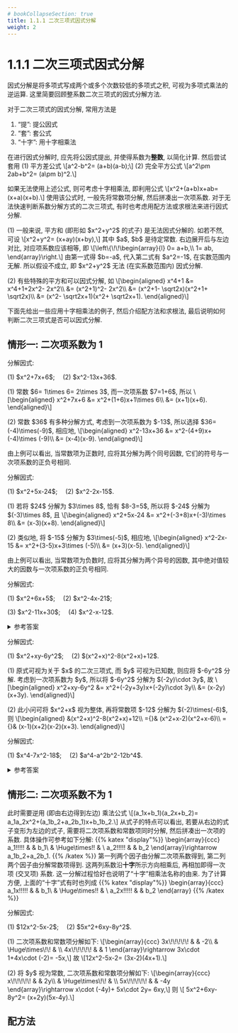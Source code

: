 ```yaml
---
# bookCollapseSection: true
title: 1.1.1 二次三项式因式分解
weight: 2
---
```


# 1.1.1 二次三项式因式分解

因式分解是将多项式写成两个或多个次数较低的多项式之积, 可视为多项式乘法的逆运算. 这里简要回顾整系数二次三项式的因式分解方法.

对于二次三项式的因式分解, 常用方法是

1. “提”: 提公因式
2. “套”: 套公式
3. “十字”: 用十字相乘法

在进行因式分解时, 应先将公因式提出, 并使得系数为**整数**, 以简化计算. 然后尝试套用
(1) 平方差公式 \\[a^2-b^2= (a+b)(a-b);\\]
(2) 完全平方公式 \\[a^2\pm 2ab+b^2= (a\pm b)^2.\\]

如果无法使用上述公式, 则可考虑十字相乘法, 即利用公式 \\[x^2+(a+b)x+ab= (x+a)(x+b).\\] 使用该公式时, 一般先将常数项分解, 然后拼凑出一次项系数. 对于无法快速判断系数分解方式的二次三项式, 有时也考虑用配方法或求根法来进行因式分解.

<myremark>
    <p>(1) 一般来说, 平方和 (即形如 $x^2+y^2$ 的式子) 是无法因式分解的. 如若不然, 可设 \[x^2+y^2= (x+ay)(x+by),\] 其中 $a$, $b$ 是待定常数. 右边展开后与左边对比, 对应项系数应该相等, 即 \[\left\{\!\!\begin{array}{l}
        0= a+b,\\
        1= ab,
    \end{array}\right.\] 由第一式得 $b=-a$, 代入第二式有 $a^2=-1$, 在实数范围内无解. 所以假设不成立, 即 $x^2+y^2$ 无法 (在实系数范围内) 因式分解.</p>
    <p>(2) 有些特殊的平方和可以因式分解, 如 \[\begin{aligned}
        x^4+1
        &= x^4+1+2x^2- 2x^2\\
        &= (x^2+1)^2- 2x^2\\
        &= (x^2+1- \sqrt2x)(x^2+1+ \sqrt2x)\\
        &= (x^2- \sqrt2x+1)(x^2+ \sqrt2x+1).
    \end{aligned}\]</p>
</myremark>

下面先给出一些应用十字相乘法的例子, 然后介绍配方法和求根法, 最后说明如何判断二次三项式是否可以因式分解.

## 情形一: 二次项系数为 $1$

<myexample>
    <p>分解因式:</p>
    <p>(1) $x^2+7x+6$;&emsp;
    (2) $x^2-13x+36$.</p>
</myexample>

<mysolution>
    <p>(1) 常数 $6= 1\times 6= 2\times 3$, 而一次项系数 $7=1+6$, 所以 \[\begin{aligned}
        x^2+7x+6
        &= x^2+(1+6)x+1\times 6\\
        &= (x+1)(x+6).
    \end{aligned}\]</p>
    <p>(2) 常数 $36$ 有多种分解方式, 考虑到一次项系数为 $-13$, 所以选择 $36=(-4)\times(-9)$, 相应地, \[\begin{aligned}
        x^2-13x+36
        &= x^2-(4+9)x+(-4)\times (-9)\\
        &= (x-4)(x-9).
    \end{aligned}\]</p>
</mysolution>

由上例可以看出, 当常数项为正数时, 应将其分解为两个同号因数, 它们的符号与一次项系数的正负号相同.

<myexample>
    <p>分解因式:</p>
    <p>(1) $x^2+5x-24$;&emsp;
    (2) $x^2-2x-15$.</p>
</myexample>

<mysolution>
    <p>(1) 若将 $24$ 分解为 $3\times 8$, 恰有 $8-3=5$, 所以将 $-24$ 分解为 $(-3)\times 8$, 且 \[\begin{aligned}
        x^2+5x-24
        &= x^2+(-3+8)x+(-3)\times 8\\
        &= (x-3)(x+8).
    \end{aligned}\]</p>
    <p>(2) 类似地, 将 $-15$ 分解为 $3\times(-5)$, 相应地, \[\begin{aligned}
        x^2-2x-15
        &= x^2+(3-5)x+3\times (-5)\\
        &= (x+3)(x-5).
    \end{aligned}\]</p>
</mysolution>

由上例可以看出, 当常数项为负数时, 应将其分解为两个异号的因数, 其中绝对值较大的因数与一次项系数的正负号相同.

<myexercise>
    <p>分解因式:</p>
    <p>(1) $x^2+6x+5$;&emsp;
    (2) $x^2-4x-21$;</p>
    <p>(3) $x^2-11x+30$;&emsp;
    (4) $x^2-x-12$.</p>
</myexercise>

<details><summary>参考答案</summary>
    <p>(1) $(x+2)(x+3)$; (2) $(x+3)(x-7)$;</p>
    <p>(3) $(x-5)(x-6)$; (4) $(x+3)(x-4)$.</p>
</details>

<myexample>
    <p>分解因式:</p>
    <p>(1) $x^2+xy-6y^2$;&emsp;
    (2) $(x^2+x)^2-8(x^2+x)+12$.</p>
</myexample>

<mysolution>
    <p>(1) 原式可视为关于 $x$ 的二次三项式, 而 $y$ 可视为已知数, 则应将 $-6y^2$ 分解. 考虑到一次项系数为 $y$, 所以将 $-6y^2$ 分解为 $(-2y)\cdot 3y$, 故 \[\begin{aligned}
        x^2+xy-6y^2
        &= x^2+(-2y+3y)x+(-2y)\cdot 3y\\
        &= (x-2y)(x+3y).
    \end{aligned}\]</p>
    <p>(2) 此小问可将 $x^2+x$ 视为整体, 再将常数项 $-12$ 分解为 $(-2)\times(-6)$, 则 \[\begin{aligned}
        &(x^2+x)^2-8(x^2+x)+12\\
        ={}& (x^2+x-2)(x^2+x-6)\\
        ={}& (x-1)(x+2)(x-2)(x+3).
    \end{aligned}\]</p>
</mysolution>

<myexercise>
    <p>分解因式:</p>
    <p>(1) $x^4-7x^2-18$;&emsp;
    (2) $a^4-a^2b^2-12b^4$.</p>
</myexercise>

<details><summary>参考答案</summary>
    <p>(1) $(x^2+2)(x+3)(x-3)$;</p>
    <p>(2) $(a^2+3b^2)(a+2b)(a-2b)$.</p>
</details>

## 情形二: 二次项系数不为 $1$

此时需要逆用 (即由右边得到左边) 乘法公式 \\[(a_1x+b_1)(a_2x+b_2)= a_1a_2x^2+(a_1b_2+a_2b_1)x+b_1b_2.\\] 从式子的特点可以看出, 若要从右边的式子变形为左边的式子, 需要将二次项系数和常数项同时分解, 然后拼凑出一次项的系数. 具体操作可参考如下分解:
{{% katex "display"%}}
\begin{array}{ccc}
    a_1\!\!\!\!\!  & & b_1\\
       & \Huge\times\!\! & \\
    a_2\!\!\!\!\! & & b_2
    \end{array}\rightarrow a_1b_2+a_2b_1.
{{% /katex %}}
第一列两个因子由分解二次项系数得到, 第二列两个因子由分解常数项得到. 这两列系数沿**十字**所示方向相乘后, 再相加即得一次项 (交叉项) 系数. 这一分解过程恰好也说明了“十字”相乘法名称的由来. 为了计算方便, 上面的“十字”式有时也列成
{{% katex "display"%}}
\begin{array}{ccc}
    a_1x\!\!\!\!\! & & b_1\\
      & \Huge\times\!\! & \\
    a_2x\!\!\!\!\! & & b_2
    \end{array}
{{% /katex %}}

<myexample>
    <p>分解因式:</p>
    <p>(1) $12x^2-5x-2$;&emsp;
    (2) $5x^2+6xy-8y^2$.</p>
</myexample>

<mysolution>
    <p>(1) 二次项系数和常数项分解如下: \[\begin{array}{ccc}
        3x\!\!\!\!\! & & -2\\
      & \Huge\times\!\! & \\
        4x\!\!\!\!\! & & 1
    \end{array}\rightarrow 3x\cdot 1+4x\cdot (-2)= -5x,\] 故 \[12x^2-5x-2= (3x-2)(4x+1).\]</p>
    <p>(2) 将 $y$ 视为常数, 二次项系数和常数项分解如下: \[\begin{array}{ccc}
        x\!\!\!\!\! & & 2y\\
      & \Huge\times\!\! & \\
        5x\!\!\!\!\! & & -4y
        \end{array}\rightarrow x\cdot (-4y)+ 5x\cdot 2y= 6xy,\] 则 \[
        5x^2+6xy-8y^2= (x+2y)(5x-4y).\]</p>
</mysolution>

## 配方法

